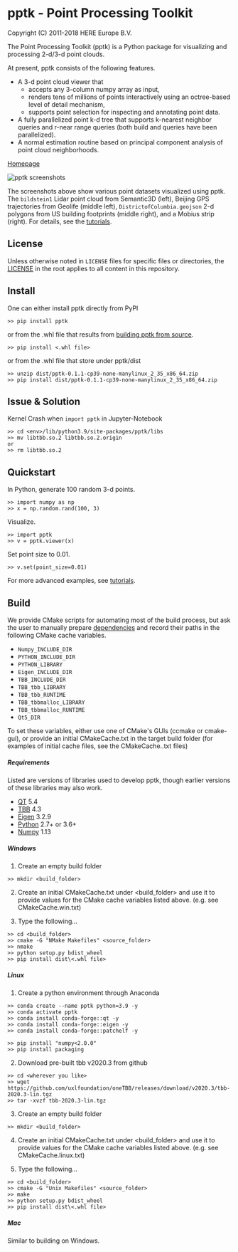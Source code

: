 # pptk - Point Processing Toolkit

Copyright (C) 2011-2018 HERE Europe B.V.

The Point Processing Toolkit (pptk) is a Python package for visualizing and processing 2-d/3-d point clouds.

At present, pptk consists of the following features.

* A 3-d point cloud viewer that
  - accepts any 3-column numpy array as input,
  - renders tens of millions of points interactively using an octree-based level of detail mechanism,
  - supports point selection for inspecting and annotating point data.
* A fully parallelized point k-d tree that supports k-nearest neighbor queries and r-near range queries
  (both build and queries have been parallelized).
* A normal estimation routine based on principal component analysis of point cloud neighborhoods.

[Homepage](https://heremaps.github.io/pptk/index.html)

![pptk screenshots](/docs/source/tutorials/viewer/images/tutorial_banner.png)

The screenshots above show various point datasets visualized using pptk.
The `bildstein1` Lidar point cloud from Semantic3D (left),
Beijing GPS trajectories from Geolife (middle left),
`DistrictofColumbia.geojson` 2-d polygons from US building footprints (middle right),
and a Mobius strip (right).
For details, see the [tutorials](https://heremaps.github.io/pptk/tutorial.html).

## License

Unless otherwise noted in `LICENSE` files for specific files or directories,
the [LICENSE](LICENSE) in the root applies to all content in this repository.

## Install

One can either install pptk directly from PyPI

```
>> pip install pptk
```

or from the .whl file that results from [building pptk from source](#build).

```
>> pip install <.whl file>
```

or from the .whl file that store under pptk/dist

```
>> unzip dist/pptk-0.1.1-cp39-none-manylinux_2_35_x86_64.zip
>> pip install dist/pptk-0.1.1-cp39-none-manylinux_2_35_x86_64.zip
```

## Issue & Solution

Kernel Crash when `import pptk` in Jupyter-Notebook
```
>> cd <env>/lib/python3.9/site-packages/pptk/libs
>> mv libtbb.so.2 libtbb.so.2.origin
or
>> rm libtbb.so.2
```

## Quickstart

In Python, generate 100 random 3-d points.

```
>> import numpy as np
>> x = np.random.rand(100, 3)
```

Visualize.

```
>> import pptk
>> v = pptk.viewer(x)
```

Set point size to 0.01.

```
>> v.set(point_size=0.01)
```

For more advanced examples, see [tutorials](https://heremaps.github.io/pptk/tutorial.html).

## Build

We provide CMake scripts for automating most of the build process, but ask the
user to manually prepare [dependencies](#requirements) and record their paths
in the following CMake cache variables.

* `Numpy_INCLUDE_DIR`
* `PYTHON_INCLUDE_DIR`
* `PYTHON_LIBRARY`
* `Eigen_INCLUDE_DIR`
* `TBB_INCLUDE_DIR`
* `TBB_tbb_LIBRARY`
* `TBB_tbb_RUNTIME`
* `TBB_tbbmalloc_LIBRARY`
* `TBB_tbbmalloc_RUNTIME`
* `Qt5_DIR`

To set these variables, either use one of CMake's GUIs (ccmake or cmake-gui),
or provide an initial CMakeCache.txt in the target build folder
(for examples of initial cache files, see the CMakeCache.<platform>.txt files)

##### Requirements

Listed are versions of libraries used to develop pptk, though earlier versions
of these libraries may also work.

* [QT](https://www.qt.io/) 5.4
* [TBB](https://www.threadingbuildingblocks.org/) 4.3
* [Eigen](http://eigen.tuxfamily.org) 3.2.9
* [Python](https://www.python.org/) 2.7+ or 3.6+
* [Numpy](http://www.numpy.org/) 1.13

##### Windows

1. Create an empty build folder

```
>> mkdir <build_folder>
```

2. Create an initial CMakeCache.txt under <build_folder> and use it to provide
values for the CMake cache variables listed above. (e.g. see CMakeCache.win.txt)

3. Type the following...

```
>> cd <build_folder>
>> cmake -G "NMake Makefiles" <source_folder>
>> nmake
>> python setup.py bdist_wheel
>> pip install dist\<.whl file>
```

##### Linux

1. Create a python environment through Anaconda
```
>> conda create --name pptk python=3.9 -y
>> conda activate pptk
>> conda install conda-forge::qt -y
>> conda install conda-forge::eigen -y
>> conda install conda-forge::patchelf -y

>> pip install "numpy<2.0.0"
>> pip install packaging
```

2. Download pre-built tbb v2020.3 from github
```
>> cd <wherever you like>
>> wget https://github.com/uxlfoundation/oneTBB/releases/download/v2020.3/tbb-2020.3-lin.tgz
>> tar -xvzf tbb-2020.3-lin.tgz

```

3. Create an empty build folder

```
>> mkdir <build_folder>
```

4. Create an initial CMakeCache.txt under <build_folder> and use it to provide
values for the CMake cache variables listed above. (e.g. see CMakeCache.linux.txt)

3. Type the following...

```
>> cd <build_folder>
>> cmake -G "Unix Makefiles" <source_folder>
>> make
>> python setup.py bdist_wheel
>> pip install dist\<.whl file>
```

##### Mac

Similar to building on Windows.
